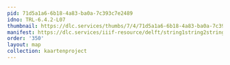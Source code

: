 ```yaml
---
pid: 71d5a1a6-6b18-4a83-ba0a-7c393c7e2489
idno: TRL-6.4.2-L07
thumbnail: https://dlc.services/thumbs/7/4/71d5a1a6-6b18-4a83-ba0a-7c393c7e2489/full/400,339/0/default.jpg
manifest: https://dlc.services/iiif-resource/delft/string1string2string3/kaartenproject-2007/TRL-6.4.2-L07
order: '350'
layout: map
collection: kaartenproject
---
```

